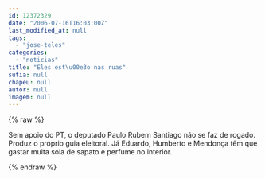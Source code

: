 ```yaml
---
id: 12372329
date: "2006-07-16T16:03:00Z"
last_modified_at: null
tags:
  - "jose-teles"
categories:
  - "noticias"
title: "Eles est\u00e3o nas ruas"
sutia: null
chapeu: null
autor: null
imagem: null
---
```

{% raw %}
<p><P>Sem apoio do PT, o deputado Paulo Rubem Santiago não se faz de rogado. Produz o próprio guia eleitoral. Já Eduardo, Humberto e Mendonça têm que gastar muita sola de sapato e perfume no interior.</P> </p>
{% endraw %}